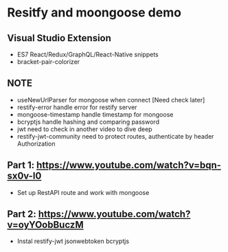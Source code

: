 # Resitfy and moongoose demo

## Visual Studio Extension
+ ES7 React/Redux/GraphQL/React-Native snippets
+ bracket-pair-colorizer

## NOTE
+ useNewUrlParser for mongoose when connect [Need check later]
+ restify-error handle error for restify server
+ mongoose-timestamp handle timestamp for mongoose
+ bcryptjs handle hashing and comparing password
+ jwt need to check in another video to dive deep
+ restify-jwt-community need to protect routes, authenticate by header Authorization

## Part 1: https://www.youtube.com/watch?v=bqn-sx0v-l0
+ Set up RestAPI route and work with mongoose

## Part 2: https://www.youtube.com/watch?v=oyYOobBuczM
+ Instal restify-jwt jsonwebtoken bcryptjs

